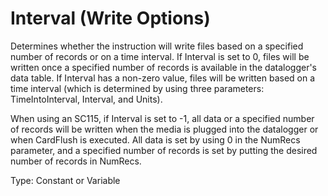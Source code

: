 # Interval (Write Options)

Determines whether the instruction will write files based on a specified number of records or on a time interval. If Interval is set to 0, files will be written once a specified number of records is available in the datalogger's data table. If Interval has a non-zero value, files will be written based on a time interval (which is determined by using three parameters: TimeIntoInterval, Interval, and Units).

When using an SC115, if Interval is set to -1, all data or a specified number of records will be written when the media is plugged into the datalogger or when CardFlush is executed. All data is set by using 0 in the NumRecs parameter, and a specified number of records is set by putting the desired number of records in NumRecs.

Type: Constant or Variable
